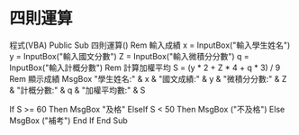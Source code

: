 # 四則運算
程式(VBA)
Public Sub 四則運算()
Rem 輸入成績
x = InputBox("輸入學生姓名")
y = InputBox("輸入國文分數")
Z = InputBox("輸入微積分分數")
q = InputBox("輸入計概分數")
Rem 計算加權平均
S = (y * 2 + Z * 4 + q * 3) / 9
Rem 顯示成績
MsgBox "學生姓名:" & x & "國文成績:" & y & "微積分分數:" & Z & "計概分數:" & q & "加權平均數:" & S


If S >= 60 Then
MsgBox "及格"
ElseIf S < 50 Then
MsgBox ("不及格")
Else
MsgBox ("補考")
End If
End Sub
